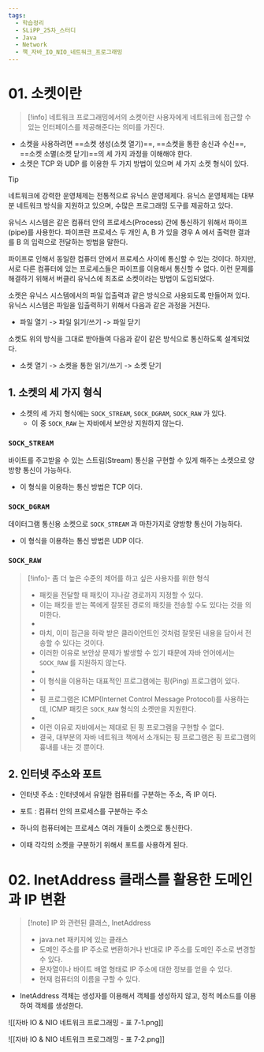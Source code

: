 ```yaml
---
tags:
  - 학습정리
  - SLiPP_25차_스터디
  - Java
  - Network
  - 책_자바_IO_NIO_네트워크_프로그래밍
---
```

# 01. 소켓이란

> [!info] 네트워크 프로그래밍에서의 소켓이란
> 사용자에게 네트워크에 접근할 수 있는 인터페이스를 제공해준다는 의미를 가진다.

- 소켓을 사용하려면 ==소켓 생성(소켓 열기)==, ==소켓을 통한 송신과 수신==, ==소켓 소멸(소켓 닫기)==의 세 가지 과정을 이해해야 한다.
- 소켓은 TCP 와 UDP 를 이용한 두 가지 방법이 있으며 세 가지 소켓 형식이 있다.

> [!tip]
> 네트워크에 강력한 운영체제는 전통적으로 유닉스 운영체제다.
> 유닉스 운영체제는 대부분 네트워크 방식을 지원하고 있으며, 수많은 프로그래밍 도구를 제공하고 있다.
> 
> 유닉스 시스템은 같은 컴퓨터 안의 프로세스(Process) 간에 통신하기 위해서 파이프(pipe)를 사용한다.
> 파이프란 프로세스 두 개인 A, B 가 있을 경우 A 에서 출력한 결과를 B 의 입력으로 전달하는 방법을 말한다.
> 
> 파이프로 인해서 동일한 컴퓨터 안에서 프로세스 사이에 통신할 수 있는 것이다.
> 하지만, 서로 다른 컴퓨터에 있는 프로세스들은 파이프를 이용해서 통신할 수 없다.
> 이런 문제를 해결하기 위해서 버클리 유닉스에 최초로 소켓이라는 방법이 도입되었다.
> 
> 소켓은 유닉스 시스템에서의 파일 입출력과 같은 방식으로 사용되도록 만들어져 있다.
> 유닉스 시스템은 파일을 입출력하기 위해서 다음과 같은 과정을 거친다.
> 
> - 파일 열기 -> 파일 읽기/쓰기 -> 파일 닫기
> 
> 소켓도 위의 방식을 그대로 받아들여 다음과 같이 같은 방식으로 통신하도록 설계되었다.
> 
> - 소켓 열기 -> 소켓을 통한 읽기/쓰기 -> 소켓 닫기

## 1. 소켓의 세 가지 형식

- 소켓의 세 가지 형식에는 `SOCK_STREAM`, `SOCK_DGRAM`, `SOCK_RAW` 가 있다.
	- 이 중 `SOCK_RAW` 는 자바에서 보안상 지원하지 않는다.

### `SOCK_STREAM`

바이트를 주고받을 수 있는 스트림(Stream) 통신을 구현할 수 있게 해주는 소켓으로 양방향 통신이 가능하다.
- 이 형식을 이용하는 통신 방법은 TCP 이다.

### `SOCK_DGRAM`

데이터그램 통신용 소켓으로 `SOCK_STREAM` 과 마찬가지로 양방향 통신이 가능하다.
- 이 형식을 이용하는 통신 방법은 UDP 이다.

### `SOCK_RAW`

> [!info]- 좀 더 높은 수준의 제어를 하고 싶은 사용자를 위한 형식
> - 패킷을 전달할 때 패킷이 지나갈 경로까지 지정할 수 있다.
> - 이는 패킷을 받는 쪽에게 잘못된 경로의 패킷을 전송할 수도 있다는 것을 의미한다.
> - 
> - 마치, 이미 접근을 허락 받은 클라이언트인 것처럼 잘못된 내용을 담아서 전송할 수 있다는 것이다.
> - 이러한 이유로 보안상 문제가 발생할 수 있기 때문에 자바 언어에서는 `SOCK_RAW` 를 지원하지 않는다.
> - 
> - 이 형식을 이용하는 대표적인 프로그램에는 핑(Ping) 프로그램이 있다.
> - 
> - 핑 프로그램은 ICMP(Internet Control Message Protocol)를 사용하는데, ICMP 패킷은 `SOCK_RAW` 형식의 소켓만을 지원한다.
> - 
> - 이런 이유로 자바에서는 제대로 된 핑 프로그램을 구현할 수 없다.
> - 결국, 대부분의 자바 네트워크 책에서 소개되는 핑 프로그램은 핑 프로그램의 흉내를 내는 것 뿐이다.

## 2. 인터넷 주소와 포트

- 인터넷 주소 : 인터넷에서 유일한 컴퓨터를 구분하는 주소, 즉 IP 이다.
- 포트 : 컴퓨터 안의 프로세스를 구분하는 주소

- 하나의 컴퓨터에는 프로세스 여러 개들이 소켓으로 통신한다.
- 이때 각각의 소켓을 구분하기 위해서 포트를 사용하게 된다.

# 02. InetAddress 클래스를 활용한 도메인과 IP 변환

> [!note] IP 와 관련된 클래스, InetAddress
> - java.net 패키지에 있는 클래스
> - 도메인 주소를 IP 주소로 변환하거나 반대로 IP 주소를 도메인 주소로 변경할 수 있다.
> - 문자열이나 바이트 배열 형태로 IP 주소에 대한 정보를 얻을 수 있다.
> - 현재 컴퓨터의 이름을 구할 수 있다.

- InetAddress 객체는 생성자를 이용해서 객체를 생성하지 않고, 정적 메소드를 이용하여 객체를 생성한다.

![[자바 IO & NIO 네트워크 프로그래밍 - 표 7-1.png]]

![[자바 IO & NIO 네트워크 프로그래밍 - 표 7-2.png]]











